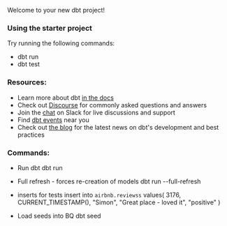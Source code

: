 Welcome to your new dbt project!

### Using the starter project

Try running the following commands:
- dbt run
- dbt test


### Resources:
- Learn more about dbt [in the docs](https://docs.getdbt.com/docs/introduction)
- Check out [Discourse](https://discourse.getdbt.com/) for commonly asked questions and answers
- Join the [chat](https://community.getdbt.com/) on Slack for live discussions and support
- Find [dbt events](https://events.getdbt.com) near you
- Check out [the blog](https://blog.getdbt.com/) for the latest news on dbt's development and best practices

### Commands:
- Run dbt
dbt run

- Full refresh - forces re-creation of models
dbt run --full-refresh 

- inserts for tests
insert into `airbnb.reviewss`  values( 3176, CURRENT_TIMESTAMP(), "Simon", "Great place - loved it", "positive" )

- Load seeds into BQ
dbt seed
